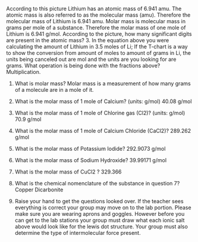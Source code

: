 
According to this picture Lithium has an atomic mass of 6.941 amu. The atomic mass is also referred to as the molecular mass (amu). Therefore the molecular mass of Lithium is 6.941 amu. Molar mass is molecular mass in grams per mole of a substance. Therefore the molar mass of one mole of Lithium is 6.941 g/mol. According to the picture, how many significant digits are present in the atomic mass? 3. In the equation above you were calculating the amount of Lithium in 3.5 moles of Li; If the T-chart is a way to show the conversion from amount of moles to amount of grams in Li, the units being canceled out are mol and the units are you looking for are grams. What operation is being done with the fractions above? Multiplication.

1.  What is molar mass?
Molar mass is a measurement of how many grams of a molecule are in a mole of it.

2.  What is the molar mass of 1 mole of Calcium? (units: g/mol)
40.08 g/mol

3.  What is the molar mass of 1 mole of Chlorine gas (Cl2)? (units: g/mol)
70.9 g/mol

4.  What is the molar mass of 1 mole of Calcium Chloride (CaCl2)?
289.262 g/mol

5.  What is the molar mass of Potassium Iodide?
292.9073 g/mol

6.  What is the molar mass of Sodium Hydroxide?
39.99171 g/mol

7.  What is the molar mass of CuCl2 ?
329.366

8.  What is the chemical nomenclature of the substance in question 7?
Copper Dicarbonite

1.  Raise your hand to get the questions looked over. If the teacher sees everything is correct your group may move on to the lab portion. Please make sure you are wearing aprons and goggles. However before you can get to the lab stations your group must draw what each ionic salt above would look like for the lewis dot structure. Your group must also determine the type of intermolecular force present.
<!--stackedit_data:
eyJoaXN0b3J5IjpbLTEyNjA4NjAxMTcsMjEyNjA2MzM4OF19
-->